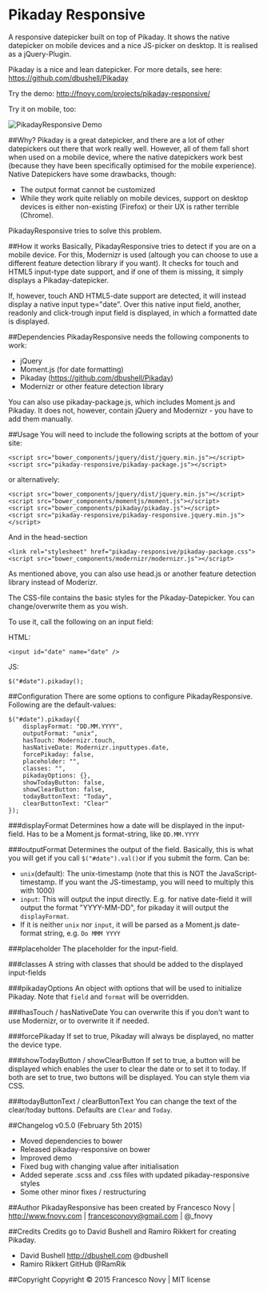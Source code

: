 Pikaday Responsive
=================

A responsive datepicker built on top of Pikaday. It shows the native datepicker on mobile devices and a nice JS-picker on desktop. It is realised as a jQuery-Plugin.

Pikaday is a nice and lean datepicker. For more details, see here: https://github.com/dbushell/Pikaday

Try the demo: http://fnovy.com/projects/pikaday-responsive/

Try it on mobile, too:

![PikadayResponsive Demo](https://api.qrserver.com/v1/create-qr-code/?data=http%3A%2F%2Ffnovy.com%2Fprojects%2Fpikaday-responsive%2F&size=220x220&margin=0)

##Why?
Pikaday is a great datepicker, and there are a lot of other datepickers out there that work really well. However, all of them fall short when used on a mobile device, where the native datepickers work best (because they have been specifically optimised for the mobile experience). Native Datepickers have some drawbacks, though:

* The output format cannot be customized
* While they work quite reliably on mobile devices, support on desktop devices is either non-existing (Firefox) or their UX is rather terrible (Chrome).

PikadayResponsive tries to solve this problem.

##How it works
Basically, PikadayResponsive tries to detect if you are on a mobile device. For this, Modernizr is used (altough you can choose to use a different feature detection library if you want). It checks for touch and HTML5 input-type date support, and if one of them is missing, it simply displays a Pikaday-datepicker.

If, however, touch AND HTML5-date support are detected, it will instead display a native input type="date". Over this native input field, another, readonly and click-trough input field is displayed, in which a formatted date is displayed.

##Dependencies
PikadayResponsive needs the following components to work:

* jQuery
* Moment.js (for date formatting)
* Pikaday (https://github.com/dbushell/Pikaday)
* Modernizr or other feature detection library

You can also use pikaday-package.js, which includes Moment.js and Pikaday. It does not, however, contain jQuery and Modernizr - you have to add them manually.

##Usage
You will need to include the following scripts at the bottom of your site:

    <script src="bower_components/jquery/dist/jquery.min.js"></script>
    <script src="pikaday-responsive/pikaday-package.js"></script>

or alternatively:

    <script src="bower_components/jquery/dist/jquery.min.js"></script>
    <script src="bower_components/momentjs/moment.js"></script>
    <script src="bower_components/pikaday/pikaday.js"></script>
    <script src="pikaday-responsive/pikaday-responsive.jquery.min.js"></script>


And in the head-section

    <link rel="stylesheet" href="pikaday-responsive/pikaday-package.css">
    <script src="bower_components/modernizr/modernizr.js"></script>

As mentioned above, you can also use head.js or another feature detection library instead of Moderizr.

The CSS-file contains the basic styles for the Pikaday-Datepicker. You can change/overwrite them as you wish.

To use it, call the following on an input field:

HTML:

    <input id="date" name="date" />

JS:

    $("#date").pikaday();

##Configuration
There are some options to configure PikadayResponsive. Following are the default-values:

    $("#date").pikaday({
        displayFormat: "DD.MM.YYYY",
        outputFormat: "unix",
        hasTouch: Modernizr.touch,
        hasNativeDate: Modernizr.inputtypes.date,
        forcePikaday: false,
        placeholder: "",
        classes: "",
        pikadayOptions: {},
        showTodayButton: false,
        showClearButton: false,
        todayButtonText: "Today",
        clearButtonText: "Clear"
    });

###displayFormat
Determines how a date will be displayed in the input-field. Has to be a Moment.js format-string, like ```DD.MM.YYYY```

###outputFormat
Determines the output of the field. Basically, this is what you will get if you call ```$("#date").val()```or if you submit the form. Can be:

* ```unix```(default): The unix-timestamp (note that this is NOT the JavaScript-timestamp. If you want the JS-timestamp, you will need to multiply this with 1000)
* ```input```: This will output the input directly. E.g. for native date-field it will output the format "YYYY-MM-DD", for pikaday it will output the ```displayFormat```.
* If it is neither ```unix``` nor ```input```, it will be parsed as a Moment.js date-format string, e.g. ```Do MMM YYYY```

###placeholder
The placeholder for the input-field.

###classes
A string with classes that should be added to the displayed input-fields

###pikadayOptions
An object with options that will be used to initialize Pikaday. Note that ```field``` and ```format``` will be overridden.

###hasTouch / hasNativeDate
You can overwrite this if you don't want to use Modernizr, or to overwrite it if needed. 

###forcePikaday
If set to true, Pikaday will always be displayed, no matter the device type.

###showTodayButton / showClearButton
If set to true, a button will be displayed which enables the user to clear the date or to set it to today.
If both are set to true, two buttons will be displayed. You can style them via CSS.

###todayButtonText / clearButtonText
You can change the text of the clear/today buttons. Defaults are ```Clear``` and ```Today```.

##Changelog
v0.5.0 (February 5th 2015)

* Moved dependencies to bower
* Released pikaday-responsive on bower
* Improved demo
* Fixed bug with changing value after initialisation
* Added seperate .scss and .css files with updated pikaday-responsive styles
* Some other minor fixes / restructuring

##Author
PikadayResponsive has been created by Francesco Novy | http://www.fnovy.com | francesconovy@gmail.com | @_fnovy

##Credits
Credits go to David Bushell and Ramiro Rikkert for creating Pikaday.

* David Bushell http://dbushell.com @dbushell
* Ramiro Rikkert GitHub @RamRik

##Copyright
Copyright © 2015 Francesco Novy | MIT license